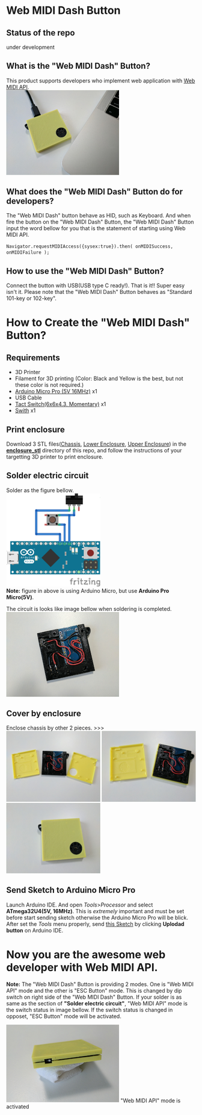 # Web MIDI Dash Button
## Status of the repo
under development

## What is the "Web MIDI Dash" Button?
This product supports developers who implement web application with [Web MIDI API](https://www.w3.org/TR/webmidi/).  
<img src="https://raw.githubusercontent.com/ryoyakawai/webmididash/master/images/00.jpg" width="300px">


## What does the "Web MIDI Dash" Button do for developers?
The "Web MIDI Dash" button behave as HID, such as Keyboard. And when fire the button on the "Web MIDI Dash" Button, the "Web MIDI Dash" Button input the word bellow for you that is the statement of starting using Web MIDI API.
````
Navigator.requestMIDIAccess({sysex:true}).then( onMIDISuccess, onMIDIFailure );
````

## How to use the "Web MIDI Dash" Button?
Connect the button with USB(USB type C ready!). 
That is it!! Super easy isn't it.
Please note that the "Web MIDI Dash" Button behaves as "Standard 101-key or 102-key".

# How to Create the "Web MIDI Dash" Button?
## Requirements
- 3D Printer
- Filament for 3D printing  (Color: Black and Yellow is the best, but not these color is not required.)
- [Arduino Micro Pro (5V 16MHz)](https://goo.gl/apHR3n) x1
- USB Cable
- [Tact Switch(6x6x4.3, Momentary)](https://goo.gl/vy2fJm) x1
- [Swith](https://goo.gl/qqAdUp) x1

## Print enclosure
Download 3 STL files([Chassis](https://github.com/ryoyakawai/webmididash/blob/master/enclosure_stl/chassis_webmididash.stl), [Lower Enclosure](https://github.com/ryoyakawai/webmididash/blob/master/enclosure_stl/enclosure_lower_webmididash.stl), [Upper Enclosure](https://github.com/ryoyakawai/webmididash/blob/master/enclosure_stl/enclosure_upper_webmididash.stl)) in the [__enclosure_stl__](https://github.com/ryoyakawai/webmididash/tree/master/enclosure_stl) directory of this repo, and follow the instructions of your targetting 3D printer to print enclosure.

## Solder electric circuit
Solder as the figure bellow.  
[<img src="https://raw.githubusercontent.com/ryoyakawai/webmididash/master/circuit/webmididash.png" width="250px">](https://github.com/ryoyakawai/webmididash/blob/master/circuit/webmididash.png)  
__Note:__ figure in above is using Arduino Micro, but use __Arduino Pro Micro(5V)__.  

The circuit is looks like image bellow when soldering is completed.  
<img src="https://raw.githubusercontent.com/ryoyakawai/webmididash/master/images/04.jpg" width="300px">

## Cover by enclosure
Enclose chassis by other 2 pieces. >>>  
<img src="https://raw.githubusercontent.com/ryoyakawai/webmididash/master/images/03.jpg" width="250px"> <img src="https://raw.githubusercontent.com/ryoyakawai/webmididash/master/images/02.jpg" width="250px"> <img src="https://raw.githubusercontent.com/ryoyakawai/webmididash/master/images/01.jpg" width="250px">  

## Send Sketch to Arduino Micro Pro
Launch Arduino IDE. And open _Tools_>_Processor_ and select __ATmega32U4(5V, 16MHz)__. This is _extremely_ important and must be set before start sending sketch otherwise the Arduino Micro Pro will be blick. 
After set the _Tools_ menu properly, send [this Sketch](https://github.com/ryoyakawai/webmididash/blob/master/webmididash_sketch/webmididash_sketch.ino) by clicking __Uplodad button__ on Arduino IDE.

# Now you are the awesome web developer with Web MIDI API.
__Note:__ The "Web MIDI Dash" Button is providing 2 modes. One is "Web MIDI API" mode and the other is "ESC Button" mode. This is changed by dip switch on right side of the "Web MIDI Dash" Button. If your solder is as same as the section of __"Solder electric circuit"__,  "Web MIDI API" mode is the switch status in image bellow. If the switch status is changed in opposet, "ESC Button" mode will be activated.

<img src="https://raw.githubusercontent.com/ryoyakawai/webmididash/master/images/05.jpg" width="300px">
"Web MIDI API" mode is activated
